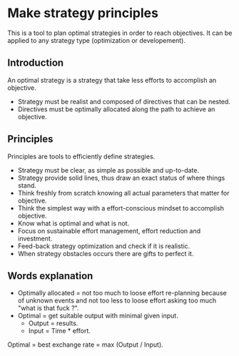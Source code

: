 # Make strategy principles
This is a tool to plan optimal strategies in order to reach objectives.
It can be applied to any strategy type (optimization or developement).

## Introduction

An optimal strategy is a strategy that take less efforts to accomplish an objective.

* Strategy must be realist and composed of directives that can be nested.
* Directives must be optimally allocated along the path to achieve an objective.

## Principles

Principles are tools to efficiently define strategies.

* Strategy must be clear, as simple as possible and up-to-date.
* Strategy provide solid lines, thus draw an exact status of where things stand.
* Think freshly from scratch knowing all actual parameters that matter for objective.
* Think the simplest way with a effort-conscious mindset to accomplish objective.
* Know what is optimal and what is not.
* Focus on sustainable effort management, effort reduction and investment.
* Feed-back strategy optimization and check if it is realistic.
* When strategy obstacles occurs there are gifts to perfect it.

## Words explanation

 * Optimally allocated = not too much to loose effort re-planning because of unknown events and not too less to loose effort asking too much "what is that fuck ?".
 * Optimal = get suitable output with minimal given input.
   * Output = results.
   * Input = Time * effort.
   
Optimal = best exchange rate = max (Output / Input).
